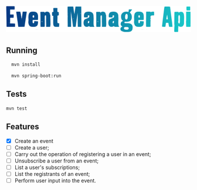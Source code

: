 <h1 align=center>
  <img src="./github/icon.png">
</h1>


## Running
```bash
  mvn install
```

```bash
  mvn spring-boot:run
```
## Tests

```bash
mvn test
``` 

## Features

- [X] Create an event
- [ ] Create a user;
- [ ] Carry out the operation of registering a user in an event;
- [ ] Unsubscribe a user from an event;
- [ ] List a user's subscriptions;
- [ ] List the registrants of an event;
- [ ] Perform user input into the event.